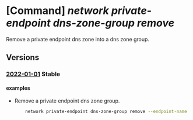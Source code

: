 # [Command] _network private-endpoint dns-zone-group remove_

Remove a private endpoint dns zone into a dns zone group.

## Versions

### [2022-01-01](/Resources/mgmt-plane/L3N1YnNjcmlwdGlvbnMve30vcmVzb3VyY2Vncm91cHMve30vcHJvdmlkZXJzL21pY3Jvc29mdC5uZXR3b3JrL3ByaXZhdGVlbmRwb2ludHMve30vcHJpdmF0ZWRuc3pvbmVncm91cHMve30=/2022-01-01.xml) **Stable**

<!-- mgmt-plane /subscriptions/{}/resourcegroups/{}/providers/microsoft.network/privateendpoints/{}/privatednszonegroups/{} 2022-01-01 properties.privateDnsZoneConfigs[] -->

#### examples

- Remove a private endpoint dns zone group.
    ```bash
        network private-endpoint dns-zone-group remove --endpoint-name MyPE -g MyRG -n MyZoneGroup --zone-name Zone1
    ```
